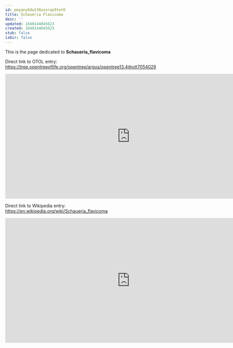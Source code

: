 ```yaml
---
id: pmyqny6dw138aiorqo9tet6
title: Schaueria Flavicoma
desc: ''
updated: 1648144045623
created: 1648144045623
stub: false
isDir: false
---
```

This is the page dedicated to **Schaueria_flavicoma**


Direct link to OTOL entry: https://tree.opentreeoflife.org/opentree/argus/opentree13.4@ott7054029



<html>
    <body>
    <iframe src="https://tree.opentreeoflife.org/opentree/argus/opentree13.4@ott7054029"
    width="800" height="400" frameborder="0" allowfullscreen> </iframe>
    </body>
</html>
    


Direct link to Wikipedia entry: https://en.wikipedia.org/wiki/Schaueria_flavicoma



<html>
    <body>
    <iframe src="https://en.wikipedia.org/wiki/Schaueria_flavicoma"
    width="800" height="400" frameborder="0" allowfullscreen> </iframe>
    </body>
</html>
    

